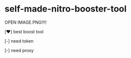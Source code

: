 # self-made-nitro-booster-tool

OPEN IMAGE.PNG!!!!

[❤️] best boost tool

[-] need token

[-] need proxy
